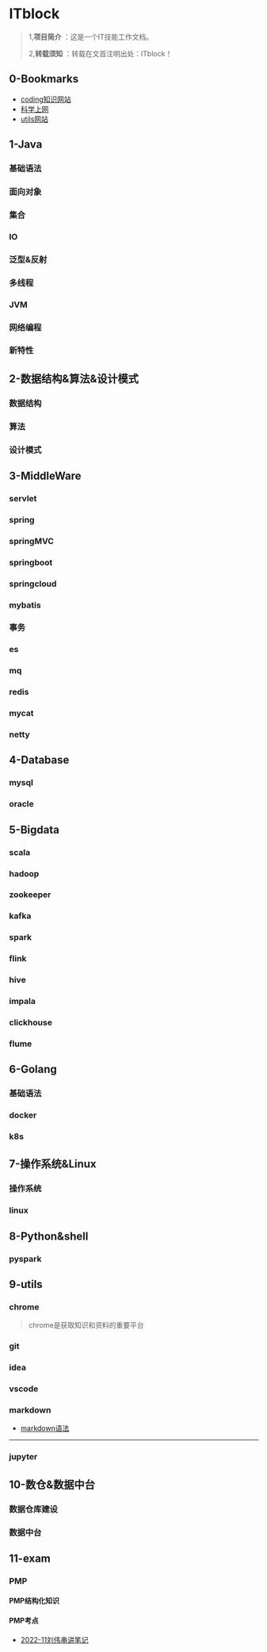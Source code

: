 # ITblock

> 1,**项目简介** ：这是一个IT技能工作文档。
> 
> 2,**转载须知** ：转载在文首注明出处：ITblock！
## 0-Bookmarks
- [coding知识网站](./0-Bookmarks/coding.md)
- [科学上网](./0-Bookmarks/科学上网.md)
- [utils网站](./0-Bookmarks/coding.md)

## 1-Java

### 基础语法
### 面向对象
### 集合
### IO
### 泛型&反射
### 多线程
### JVM
### 网络编程
### 新特性

## 2-数据结构&算法&设计模式

### 数据结构

### 算法

### 设计模式

## 3-MiddleWare
### servlet
### spring
### springMVC
### springboot
### springcloud
### mybatis
### 事务
### es
### mq
### redis
### mycat
### netty


## 4-Database
### mysql
### oracle

## 5-Bigdata
### scala
### hadoop
### zookeeper
### kafka
### spark
### flink
### hive
### impala
### clickhouse
### flume

## 6-Golang
### 基础语法
### docker
### k8s

## 7-操作系统&Linux
### 操作系统
### linux

## 8-Python&shell
### pyspark

## 9-utils
### chrome
> chrome是获取知识和资料的重要平台
### git
### idea
### vscode
### markdown
- [markdown语法](./9-utils/markdown/markdown-use.md)

---

### jupyter

## 10-数仓&数据中台
### 数据仓库建设
### 数据中台

## 11-exam
### PMP
#### PMP结构化知识

#### PMP考点
- [2022-11刘伟串讲笔记](./11-exam/pmp/202211-liuwei-nodebook.md)


